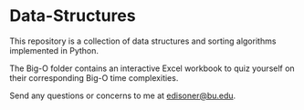 # Data-Structures

This repository is a collection of data structures and sorting algorithms implemented in Python. 

The Big-O folder contains an interactive Excel workbook to quiz yourself on their corresponding Big-O time complexities.

Send any questions or concerns to me at edisoner@bu.edu.
